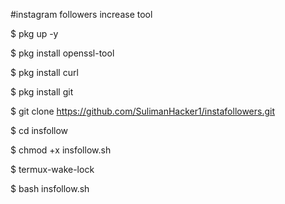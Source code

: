 #instagram followers increase tool

$ pkg up -y

$ pkg install openssl-tool

$ pkg install curl

$ pkg install git

$ git clone https://github.com/SulimanHacker1/instafollowers.git

$ cd insfollow

$ chmod +x insfollow.sh

$ termux-wake-lock

$ bash insfollow.sh

